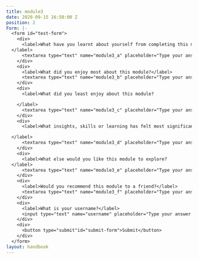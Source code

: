 ```yaml
---
title: module3
date: 2020-09-15 16:50:00 Z
position: 2
Form: |-
  <form id="test-form">
    <div>
      <label>What have you learnt about yourself from completing this module?
  </label>
      <textarea type="text" name="module3_a" placeholder="Type your answer here"/></textarea>
    </div>
    <div>
      <label>What did you enjoy most about this module?</label>
      <textarea type="text" name="module3_b" placeholder="Type your answer here"/></textarea>
    </div>
    <div>
      <label>What did you least enjoy about this module?

    </label>
      <textarea type="text" name="module3_c" placeholder="Type your answer here"/></textarea>
    </div>
    <div>
      <label>What insights, skills or learning has felt most significant to you and why?

  </label>
      <textarea type="text" name="module3_d" placeholder="Type your answer here"/></textarea>
    </div>
    <div>
      <label>What else would you like this module to explore?
  </label>
      <textarea type="text" name="module3_e" placeholder="Type your answer here"/></textarea>
    </div>
    <div>
      <label>Would you recommend this module to a friend?</label>
      <textarea type="text" name="module3_f" placeholder="Type your answer here"/></textarea>
    </div>
    <div>
      <label>What is your username?</label>
      <input type="text" name="username" placeholder="Type your answer here"/></input>
    </div>
    <div>
      <button type="submit"id="submit-form">Submit</button>
    </div>
  </form>
layout: handbook
---
```


